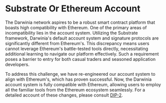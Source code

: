 # Substrate Or Ethereum Account

The Darwinia network aspires to be a robust smart contract platform that boasts high compatibility with Ethereum. One of the primary areas of incompatibility lies in the account system. Utilizing the Substrate framework, Darwinia's default account system and signature protocols are significantly different from Ethereum's. This discrepancy means users cannot leverage Ethereum's battle-tested tools directly, necessitating additional learning to navigate our platform effectively. Such a requirement poses a barrier to entry for both casual traders and seasoned application developers.

To address this challenge, we have re-engineered our account system to align with Ethereum's, which has proven successful. Now, the Darwinia account system is fully compatible with Ethereum, allowing users to employ all the familiar tools from the Ethereum ecosystem seamlessly. For a detailed account of these changes, please consult [DIP-2](https://dips.darwinia.network/DIPs/dip-2.html).